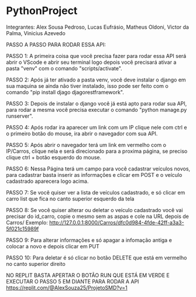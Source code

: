 ﻿# PythonProject 
 Integrantes: Alex Sousa Pedroso, Lucas Eufrásio, Matheus Oldoni, Victor da Palma, Vinicius Azevedo
 
PASSO A PASSO PARA RODAR ESSA API:

PASSO 1:
A primeira coisa que você precisa fazer para rodar essa API será abrir o VScode e abrir seu terminal logo depois você precisará ativar a pasta "venv" com o comando "scripts/activate".

PASSO 2:
Após já ter ativado a pasta venv, você deve instalar o django em sua maquina se ainda não tiver instalado, isso pode ser feito com o comando "pip install djago djagorestframework".

PASSO 3:
Depois de instalar o django você já está apto para rodar sua API, para rodar a mesma você precisa executar o comando "python manage.py runserver".

PASSO 4:
Após rodar ira aparecer um link com um IP clique nele com ctrl e o primeiro botão do mouse, ira abrir o navegador com sua API.

PASSO 5: Após abrir o navegador terá um link em vermelho com o IP/Carros, clique nela e será direcionado para a proxima página, se preciso clique ctrl + botão esquerdo do mouse.

PASSO 6: Nessa Página terá um campo para você cadastrar veículos novos, para cadastrar basta inserir as informações e clicar em POST e o veículo cadastrado aparecera logo acima.

PASSO 7: Se você quiser ver a lista de veículos cadastrado, e só clicar em carro list que fica no canto superior esquerdo da tela

PASSO 8: Se você quiser alterar ou deletar o veículo cadastrado você vai precisar do id_carro, copie o mesmo sem as aspas e cole na URL depois de Carros/ Exemplo: http://127.0.0.1:8000/Carros/dfc0d984-4fde-42ff-a3a3-5f021c15989f

PASSO 9: Para alterar informações e só apagar a infomação antiga e colocar a novo e depois clicar em PUT

PASSO 10: Para deletar é só clicar no botão DELETE que está em vermelho no canto superior direito

NO REPLIT BASTA APERTAR O BOTÃO RUN QUE ESTÁ EM VERDE E EXECUTAR O PASSO 5 EM DIANTE PARA RODAR A API
https://replit.com/@AlexSouza25/ProjetoSMD?v=1
